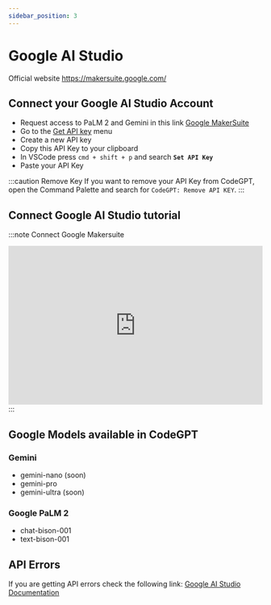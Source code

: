 ```yaml
---
sidebar_position: 3
---
```


# Google AI Studio
Official website https://makersuite.google.com/

## Connect your Google AI Studio Account
- Request access to PaLM 2 and Gemini in this link [Google MakerSuite](https://makersuite.google.com/)
- Go to the [Get API key](https://makersuite.google.com/app/apikey) menu
- Create a new API key
- Copy this API Key to your clipboard
- In VSCode press ```cmd + shift + p``` and search **`Set API Key`**
- Paste your API Key

:::caution Remove Key
If you want to remove your API Key from CodeGPT, open the Command Palette and search for `CodeGPT: Remove API KEY`.
:::

## Connect Google AI Studio tutorial
:::note Connect Google Makersuite
<iframe width="100%" height="315" src="https://www.youtube.com/embed/1u8rIO7UEjs?si=t4OTbGmyeOEVE-PB" title="YouTube video player" frameborder="0" allow="accelerometer; autoplay; clipboard-write; encrypted-media; gyroscope; picture-in-picture; web-share" allowfullscreen></iframe>
:::

## Google Models available in CodeGPT

### Gemini
- gemini-nano (soon)
- gemini-pro
- gemini-ultra (soon)

### Google PaLM 2
- chat-bison-001
- text-bison-001

## API Errors
If you are getting API errors check the following link: [Google AI Studio Documentation](https://ai.google.dev/api/rest?hl=es-419)